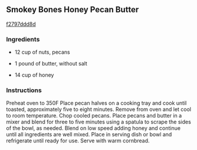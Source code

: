 ## Smokey Bones Honey Pecan Butter

[f2797ddd8d](http://www.food.com/recipe/smokey-bones-honey-pecan-butter-200517)

### Ingredients

 - 12 cup of nuts, pecans

 - 1 pound of butter, without salt

 - 14 cup of honey

### Instructions

Preheat oven to 350F Place pecan halves on a cooking tray and cook until toasted, approximately five to eight minutes. Remove from oven and let cool to room temperature. Chop cooled pecans. Place pecans and butter in a mixer and blend for three to five minutes using a spatula to scrape the sides of the bowl, as needed. Blend on low speed adding honey and continue until all ingredients are well mixed. Place in serving dish or bowl and refrigerate until ready for use. Serve with warm cornbread.